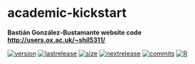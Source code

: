 # academic-kickstart
**Bastián González-Bustamante website code** \
**http://users.ox.ac.uk/~shil5311/**

[![version](https://img.shields.io/badge/version-v2.3.1-blue.svg)](http://users.ox.ac.uk/~shil5311/) [![lastrelease](https://img.shields.io/badge/latest%20release-January%202020-orange.svg)](http://users.ox.ac.uk/~shil5311/) [![size](https://img.shields.io/badge/HTML%20size-4%2E56MB-blue.svg)](http://users.ox.ac.uk/~shil5311/) [![nextrelease](https://img.shields.io/badge/next%20release-March%202020-red.svg)](https://github.com/bgonzalezbustamante/academic-hugo/blob/master/changelog.txt) [![commits](https://img.shields.io/badge/commits-8-yellow.svg)](https://github.com/bgonzalezbustamante/academic-hugo/blob/master/changelog.txt) [![R](https://img.shields.io/badge/Made%20with-R%20v3.6.1-1f425f.svg)](https://cran.r-project.org/)
